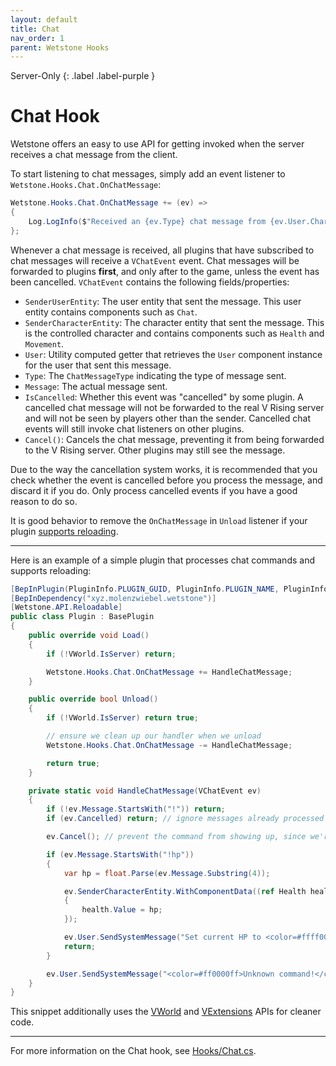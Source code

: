 ```yaml
---
layout: default
title: Chat
nav_order: 1
parent: Wetstone Hooks
---
```


Server-Only
{: .label .label-purple }

# Chat Hook

Wetstone offers an easy to use API for getting invoked when the server receives a chat message from the client.

To start listening to chat messages, simply add an event listener to `Wetstone.Hooks.Chat.OnChatMessage`:

```csharp
Wetstone.Hooks.Chat.OnChatMessage += (ev) =>
{
    Log.LogInfo($"Received an {ev.Type} chat message from {ev.User.CharacterName}: {ev.Message}");
};
```

Whenever a chat message is received, all plugins that have subscribed to chat messages will receive a `VChatEvent` event. Chat messages will be forwarded to plugins **first**, and only after to the game, unless the event has been cancelled. `VChatEvent` contains the following fields/properties:

- `SenderUserEntity`: The user entity that sent the message. This user entity contains components such as `Chat`.
- `SenderCharacterEntity`: The character entity that sent the message. This is the controlled character and contains components such as `Health` and `Movement`.
- `User`: Utility computed getter that retrieves the `User` component instance for the user that sent this message.
- `Type`: The `ChatMessageType` indicating the type of message sent.
- `Message`: The actual message sent.
- `IsCancelled`: Whether this event was "cancelled" by some plugin. A cancelled chat message will not be forwarded to the real V Rising server and will not be seen by players other than the sender. Cancelled chat events will still invoke chat listeners on other plugins.
- `Cancel()`: Cancels the chat message, preventing it from being forwarded to the V Rising server. Other plugins may still see the message.

Due to the way the cancellation system works, it is recommended that you check whether the event is cancelled before you process the message, and discard it if you do. Only process cancelled events if you have a good reason to do so.

It is good behavior to remove the `OnChatMessage` in `Unload` listener if your plugin [supports reloading](../getting-started/reloading.html).

---

Here is an example of a simple plugin that processes chat commands and supports reloading:

```csharp
[BepInPlugin(PluginInfo.PLUGIN_GUID, PluginInfo.PLUGIN_NAME, PluginInfo.PLUGIN_VERSION)]
[BepInDependency("xyz.molenzwiebel.wetstone")]
[Wetstone.API.Reloadable]
public class Plugin : BasePlugin
{
    public override void Load()
    {
        if (!VWorld.IsServer) return;

        Wetstone.Hooks.Chat.OnChatMessage += HandleChatMessage;
    }

    public override bool Unload()
    {
        if (!VWorld.IsServer) return true;

        // ensure we clean up our handler when we unload
        Wetstone.Hooks.Chat.OnChatMessage -= HandleChatMessage;

        return true;
    }

    private static void HandleChatMessage(VChatEvent ev)
    {
        if (!ev.Message.StartsWith("!")) return;
        if (ev.Cancelled) return; // ignore messages already processed by some other plugin

        ev.Cancel(); // prevent the command from showing up, since we're handling it

        if (ev.Message.StartsWith("!hp"))
        {
            var hp = float.Parse(ev.Message.Substring(4));

            ev.SenderCharacterEntity.WithComponentData((ref Health health) =>
            {
                health.Value = hp;
            });

            ev.User.SendSystemMessage("Set current HP to <color=#ffff00ff>" + hp + "</color>.");
            return;
        }

        ev.User.SendSystemMessage("<color=#ff0000ff>Unknown command!</color>");
    }
}
```

This snippet additionally uses the [VWorld](../apis/ecs-extensions.md) and [VExtensions](../apis/ecs-extensions.md) APIs for cleaner code.

---

For more information on the Chat hook, see [Hooks/Chat.cs](https://github.com/molenzwiebel/Wetstone/blob/master/Hooks/Chat.cs).